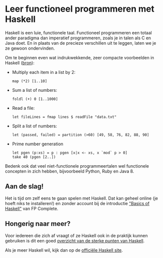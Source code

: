 # Leer functioneel programmeren met Haskell

Haskell is een luie, functionele taal. Functioneel programmeren een totaal
ander paradigma dan imperatief programmeren, zoals je in talen als C en Java
doet. En in plaats van de precieze verschillen uit te leggen, laten we je ze
gewoon ondervinden.

Om te beginnen even wat indrukwekkende, zeer compacte voorbeelden in Haskell
([bron](http://blog.fogus.me/2011/06/03/10-haskell-one-liners-to-impress-your-friends/)):

* Multiply each item in a list by 2:

      map (*2) [1..10]

* Sum a list of numbers:

      foldl (+) 0 [1..1000]

* Read a file:

      let fileLines = fmap lines $ readFile "data.txt"

* Split a list of numbers:

      let (passed, failed) = partition (>60) [49, 58, 76, 82, 88, 90]

* Prime number generation

      let pgen (p:xs) = p : pgen [x|x <- xs, x `mod` p > 0]
      take 40 (pgen [2..])

Bedenk ook dat veel niet-functionele programmeertalen wel functionele concepten
in zich hebben, bijvoorbeeld Python, Ruby en Java 8.


## Aan de slag!

Het is tijd om zelf eens te gaan spelen met Haskell. Dat kan geheel online (je
hoeft niks te installeren!) en zonder account bij de introductie ["Basics of
Haskell"](https://www.fpcomplete.com/school/basics-of-haskell) van FP Complete. 

## Hongerig naar meer?

Voor iedereen die zich af vraagt of ze Haskell ook in de praktijk kunnen
gebruiken is dit een goed [overzicht van de sterke punten van
Haskell](http://amtal.github.io/2011/08/25/why-haskell-is-kinda-cool.html).

Als je meer Haskell wil, kijk dan op de [officiële Haskell
site](http://www.haskell.org/haskellwiki/Haskell).

